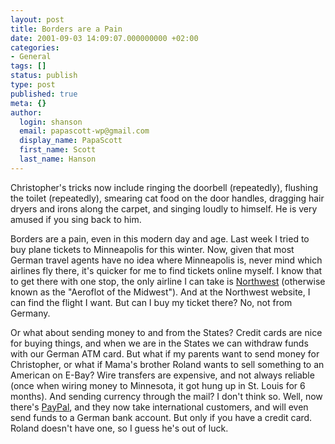 ```yaml
---
layout: post
title: Borders are a Pain
date: 2001-09-03 14:09:07.000000000 +02:00
categories:
- General
tags: []
status: publish
type: post
published: true
meta: {}
author:
  login: shanson
  email: papascott-wp@gmail.com
  display_name: PapaScott
  first_name: Scott
  last_name: Hanson
---
```

<p>Christopher's tricks now include ringing the doorbell (repeatedly), flushing the toilet (repeatedly), smearing cat food on the door handles, dragging hair dryers and irons along the carpet, and singing loudly to himself. He is very amused if you sing back to him. </p>
<p>Borders are a pain, even in this modern day and age. Last week I tried to buy plane tickets to Minneapolis for this winter. Now, given that most German travel agents have no idea where Minneapolis is, never mind which airlines fly there, it's quicker for me to find tickets online myself. I know that to get there with one stop, the only airline I can take is <a href="http://www.nwa.com">Northwest</a> (otherwise known as the "Aeroflot of the Midwest"). And at the Northwest website, I can find the flight I want. But can I buy my ticket there? No, not from Germany. </p>
<p>Or what about sending money to and from the States? Credit cards are nice for buying things, and when we are in the States we can withdraw funds with our German ATM card. But what if my parents want to send money for Christopher, or what if Mama's brother Roland wants to sell something to an American on E-Bay? Wire transfers are expensive, and not always reliable (once when wiring money to Minnesota, it got hung up in St. Louis for 6 months). And sending currency through the mail? I don't think so. Well, now there's <a href="http://www.paypal.com">PayPal</a>, and they now take international customers, and will even send funds to a German bank account. But only if you have a credit card. Roland doesn't have one, so I guess he's out of luck.</p>
